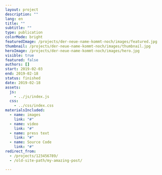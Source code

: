 ```yaml
---
layout: project
description: ""
lang: en
title: ""
subtitle: ""
type: publication
colorMode: bright
featuredImage: /projects/der-neue-name-kommt-noch/images/featured.jpg
thumbnail: /projects/der-neue-name-kommt-noch/images/thumbnail.jpg
heroImage: /projects/der-neue-name-kommt-noch/images/hero.jpg
visible: true
featured: false
authors: []
start: 2019-02-03
end: 2019-02-18
status: finished
date: 2019-02-18
assets:
  js:
    - ../js/index.js
  css:
    - ../css/index.css
materialsIncluded:
  - name: images
    link: "#"
  - name: video
    link: "#"
  - name: press text
    link: "#"
  - name: Source Code
    link: "#"
redirect_from:
  - /projects/123456789/
  - /old-site-path/my-amazing-post/

---
```

